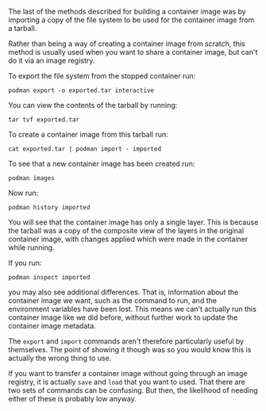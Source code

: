 The last of the methods described for building a container image was by importing a copy of the file system to be used for the container image from a tarball.

Rather than being a way of creating a container image from scratch, this method is usually used when you want to share a container image, but can't do it via an image registry.

To export the file system from the stopped container run:

```execute
podman export -o exported.tar interactive
````

You can view the contents of the tarball by running:

```execute
tar tvf exported.tar
```

To create a container image from this tarball run:

```execute
cat exported.tar | podman import - imported
```

To see that a new container image has been created run:

```execute
podman images
```

Now run:

```execute
podman history imported
```

You will see that the container image has only a single layer. This is because the tarball was a copy of the composite view of the layers in the original container image, with changes applied which were made in the container while running.

If you run:

```execute
podman inspect imported
````

you may also see additional differences. That is, information about the container image we want, such as the command to run, and the environment variables have been lost. This means we can't actually run this container image like we did before, without further work to update the container image metadata.

The `export` and `import` commands aren't therefore particularly useful by themselves. The point of showing it though was so you would know this is actually the wrong thing to use.

If you want to transfer a container image without going through an image registry, it is actually `save` and `load` that you want to used. That there are two sets of commands can be confusing. But then, the likelihood of needing either of these is probably low anyway.
